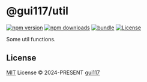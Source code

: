 # @gui117/util

[![npm version][npm-version-src]][npm-version-href]
[![npm downloads][npm-downloads-src]][npm-downloads-href]
[![bundle][bundle-src]][bundle-href]
[![License][license-src]][license-href]

Some util functions.

## License

[MIT](./LICENSE) License © 2024-PRESENT [gui117](https://github.com/gui117)

<!-- Badges -->

[npm-version-src]: https://img.shields.io/npm/v/@gui117/util
[npm-version-href]: https://npmjs.com/package/@gui117/util
[npm-downloads-src]: https://img.shields.io/npm/dm/@gui117/util
[npm-downloads-href]: https://npmjs.com/package/@gui117/util
[bundle-src]: https://img.shields.io/bundlephobia/minzip/@gui117/util
[bundle-href]: https://bundlephobia.com/result?p=@gui117/util
[license-src]: https://img.shields.io/github/license/gui117/util.svg
[license-href]: https://github.com/gui117/@gui117/util/blob/main/LICENSE
